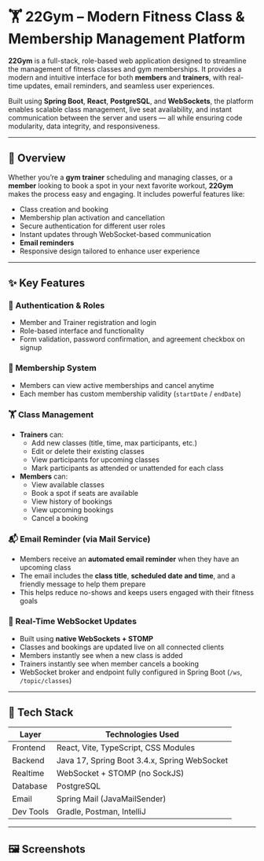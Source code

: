 # 🏋️ 22Gym – Modern Fitness Class & Membership Management Platform

**22Gym** is a full-stack, role-based web application designed to streamline the management of fitness classes and gym memberships. It provides a modern and intuitive interface for both **members** and **trainers**, with real-time updates, email reminders, and seamless user experiences.

Built using **Spring Boot**, **React**, **PostgreSQL**, and **WebSockets**, the platform enables scalable class management, live seat availability, and instant communication between the server and users — all while ensuring code modularity, data integrity, and responsiveness.

---

## 📌 Overview

Whether you’re a **gym trainer** scheduling and managing classes, or a **member** looking to book a spot in your next favorite workout, **22Gym** makes the process easy and engaging. It includes powerful features like:

- Class creation and booking
- Membership plan activation and cancellation
- Secure authentication for different user roles
- Instant updates through WebSocket-based communication
- **Email reminders** 
- Responsive design tailored to enhance user experience

---

## ✨ Key Features

### 🔐 Authentication & Roles
- Member and Trainer registration and login
- Role-based interface and functionality
- Form validation, password confirmation, and agreement checkbox on signup

### 🧾 Membership System
- Members can view active memberships and cancel anytime
- Each member has custom membership validity (`startDate` / `endDate`)

### 🏋️ Class Management
- **Trainers** can:
  - Add new classes (title, time, max participants, etc.)
  - Edit or delete their existing classes
  - View participants for upcoming classes
  - Mark participants as attended or unattended for each class
- **Members** can:
  - View available classes
  - Book a spot if seats are available
  - View history of bookings
  - View upcoming bookings
  - Cancel a booking

### 📬 Email Reminder (via Mail Service)
- Members receive an **automated email reminder** when they have an upcoming class
- The email includes the **class title**, **scheduled date and time**, and a friendly message to help them prepare
- This helps reduce no-shows and keeps users engaged with their fitness goals


### 🔄 Real-Time WebSocket Updates
- Built using **native WebSockets + STOMP**
- Classes and bookings are updated live on all connected clients
- Members instantly see when a new class is added
- Trainers instantly see when member cancels a booking 
- WebSocket broker and endpoint fully configured in Spring Boot (`/ws`, `/topic/classes`)

---

## 🧰 Tech Stack

| Layer        | Technologies Used                             |
|--------------|-----------------------------------------------|
| Frontend     | React, Vite, TypeScript, CSS Modules          |
| Backend      | Java 17, Spring Boot 3.4.x, Spring WebSocket  |
| Realtime     | WebSocket + STOMP (no SockJS)                 |
| Database     | PostgreSQL                                    |
| Email        | Spring Mail (JavaMailSender)                  |
| Dev Tools    | Gradle, Postman, IntelliJ                     |

---

## 🖼️ Screenshots 




